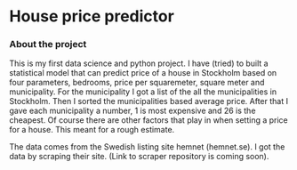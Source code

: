# House price predictor

### About the project

This is my first data science and python project. I have (tried) to built a statistical model that can predict price of a house in Stockholm based on four parameters, bedrooms, price per squaremeter, square meter and municipality. For the municipality I got a list of the all the municipalities in Stockholm. Then I sorted the municipalities based average price. After that I gave each municipality a number, 1 is most expensive and 26 is the cheapest. Of course there are other factors that play in when setting a price for a house. This meant for a rough estimate.

The data comes from the Swedish listing site hemnet (hemnet.se). I got the data by scraping their site. (Link to scraper repository is coming soon).
